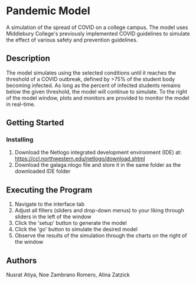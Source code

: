 # Pandemic Model
A simulation of the spread of COVID on a college campus. The model uses Middlebury College's previously implemented COVID guidelines to simulate the effect of various safety and prevention guidelines. 

## Description
The model simulates using the selected conditions until it reaches the threshold of a COVID outbreak, defined by >75% of the student body becoming infected. As long as the percent of infected students remains below the given threshold, the model will continue to simulate. To the right of the model window, plots and monitors are provided to monitor the model in real-time.

## Getting Started

### Installing
1. Download the Netlogo integrated development environment (IDE) at: 
https://ccl.northwestern.edu/netlogo/download.shtml
2. Download the galaga.nlogo file and store it in the same folder as the downloaded IDE folder

## Executing the Program

1. Navigate to the interface tab
2. Adjust all filters (sliders and drop-down menus) to your liking through sliders in the left of the window
2. Click the 'setup' button to generate the model
3. Click the 'go' button to simulate the desired model
4. Observe the results of the simulation through the charts on the right of the window


## Authors
Nusrat Atiya, Noe Zambrano Romero, Alina Zatzick
